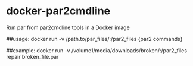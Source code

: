 # docker-par2cmdline
Run par from par2cmdline tools in a Docker image

##usage:
docker run -v /path.to/par_files/:/par2_files {par2 commands}

##example:
docker run -v /volume1/media/downloads/broken/:/par2_files repair broken_file.par
